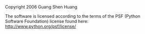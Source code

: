 Copyright 2006 Guang Shen Huang

The software is licensed according to the terms of the PSF (Python Software Foundation) license found here: http://www.python.org/psf/license/